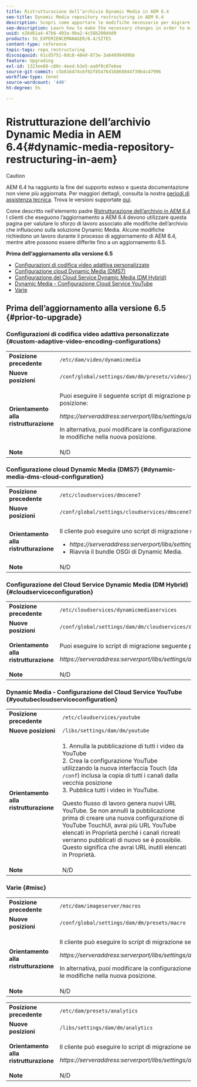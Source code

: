 ```yaml
---
title: Ristrutturazione dell’archivio Dynamic Media in AEM 6.4
seo-title: Dynamic Media repository restructuring in AEM 6.4
description: Scopri come apportare le modifiche necessarie per migrare alla nuova struttura dell’archivio in AEM 6.4 per Dynamic Media.
seo-description: Learn how to make the necessary changes in order to migrate to the new repository structure in AEM 6.4 for Dynamic Media.
uuid: e26d61a4-47b6-493a-9ba2-4c58b200ddd9
products: SG_EXPERIENCEMANAGER/6.4/SITES
content-type: reference
topic-tags: repo_restructuring
discoiquuid: 61cd5751-0dc8-48e0-873e-3a64899489bb
feature: Upgrading
exl-id: 1323ee60-c80c-4eed-b3e5-aa0f0c07e6ee
source-git-commit: c5b816d74c6f02f85476d16868844f39b4c47996
workflow-type: tm+mt
source-wordcount: '449'
ht-degree: 5%

---
```


# Ristrutturazione dell’archivio Dynamic Media in AEM 6.4{#dynamic-media-repository-restructuring-in-aem}

>[!CAUTION]
>
>AEM 6.4 ha raggiunto la fine del supporto esteso e questa documentazione non viene più aggiornata. Per maggiori dettagli, consulta la nostra [periodi di assistenza tecnica](https://helpx.adobe.com/it/support/programs/eol-matrix.html). Trova le versioni supportate [qui](https://experienceleague.adobe.com/docs/).

Come descritto nell&#39;elemento padre [Ristrutturazione dell’archivio in AEM 6.4](/help/sites-deploying/repository-restructuring.md) I clienti che eseguono l’aggiornamento a AEM 6.4 devono utilizzare questa pagina per valutare lo sforzo di lavoro associato alle modifiche dell’archivio che influiscono sulla soluzione Dynamic Media. Alcune modifiche richiedono un lavoro durante il processo di aggiornamento di AEM 6.4, mentre altre possono essere differite fino a un aggiornamento 6.5.

**Prima dell’aggiornamento alla versione 6.5**

* [Configurazioni di codifica video adattiva personalizzate](/help/sites-deploying/dynamicmedia-repository-restructuring-in-aem-6-4.md#custom-adaptive-video-encoding-configurations)
* [Configurazione cloud Dynamic Media (DMS7)](/help/sites-deploying/dynamicmedia-repository-restructuring-in-aem-6-4.md#dynamic-media-dms-cloud-configuration)
* [Configurazione del Cloud Service Dynamic Media (DM Hybrid)](/help/sites-deploying/dynamicmedia-repository-restructuring-in-aem-6-4.md#cloudserviceconfiguration)
* [Dynamic Media - Configurazione Cloud Service YouTube](/help/sites-deploying/dynamicmedia-repository-restructuring-in-aem-6-4.md#youtubecloudserviceconfiguration)
* [Varie](/help/sites-deploying/dynamicmedia-repository-restructuring-in-aem-6-4.md#misc)

## Prima dell’aggiornamento alla versione 6.5 {#prior-to-upgrade}

### Configurazioni di codifica video adattiva personalizzate  {#custom-adaptive-video-encoding-configurations}

<table> 
 <tbody>
  <tr>
   <td><strong>Posizione precedente</strong></td> 
   <td><code>/etc/dam/video/dynamicmedia</code></td> 
  </tr>
  <tr>
   <td><strong>Nuove posizioni</strong></td> 
   <td><code>/conf/global/settings/dam/dm/presets/video/jcr:content</code></td> 
  </tr>
  <tr>
   <td><strong>Orientamento alla ristrutturazione</strong></td> 
   <td><p>Puoi eseguire il seguente script di migrazione per eseguire la migrazione alla nuova posizione:</p> <p><em>https://serveraddress:serverport/libs/settings/dam/dm/presets.migratedmcontent.json</em></p> <p>In alternativa, puoi modificare la configurazione nell’interfaccia utente AEM e salvare le modifiche nella nuova posizione.</p> </td> 
  </tr>
  <tr>
   <td><strong>Note</strong></td> 
   <td>N/D<br /> </td> 
  </tr>
 </tbody>
</table>

### Configurazione cloud Dynamic Media (DMS7) {#dynamic-media-dms-cloud-configuration}

<table> 
 <tbody>
  <tr>
   <td><strong>Posizione precedente</strong></td> 
   <td><code>/etc/cloudservices/dmscene7</code></td> 
  </tr>
  <tr>
   <td><strong>Nuove posizioni</strong></td> 
   <td><code>/conf/global/settings/cloudservices/dmscene7</code></td> 
  </tr>
  <tr>
   <td><strong>Orientamento alla ristrutturazione</strong></td> 
   <td><p>Il cliente può eseguire uno script di migrazione nel seguente percorso:<br /> </p> 
    <ul> 
     <li><em>https://serveraddress:serverport/libs/settings/dam/dm/presets.migratedmcontent.json</em></li> 
     <li>Riavvia il bundle OSGi di Dynamic Media.</li> 
    </ul> </td> 
  </tr>
  <tr>
   <td><strong>Note</strong></td> 
   <td>N/D</td> 
  </tr>
 </tbody>
</table>

### Configurazione del Cloud Service Dynamic Media (DM Hybrid) {#cloudserviceconfiguration}

<table> 
 <tbody>
  <tr>
   <td><strong>Posizione precedente</strong></td> 
   <td><code>/etc/cloudservices/dynamicmediaservices</code></td> 
  </tr>
  <tr>
   <td><strong>Nuove posizioni</strong></td> 
   <td><code>/conf/global/settings/dam/dm/cloudservices/dynamicmediaservices</code></td> 
  </tr>
  <tr>
   <td><strong>Orientamento alla ristrutturazione</strong></td> 
   <td><p>Puoi eseguire lo script di migrazione seguente per allinearlo al modello più recente:</p> <p><em>https://serveraddress:serverport/libs/settings/dam/dm/presets.migratedmcontent.jso</em></p> </td> 
  </tr>
  <tr>
   <td><strong>Note</strong></td> 
   <td>N/D<br /> </td> 
  </tr>
 </tbody>
</table>

### Dynamic Media - Configurazione del Cloud Service YouTube  {#youtubecloudserviceconfiguration}

<table> 
 <tbody>
  <tr>
   <td><strong>Posizione precedente</strong></td> 
   <td><code>/etc/cloudservices/youtube</code></td> 
  </tr>
  <tr>
   <td><strong>Nuove posizioni</strong></td> 
   <td><code>/libs/settings/dam/dm/youtube</code></td> 
  </tr>
  <tr>
   <td><strong>Orientamento alla ristrutturazione</strong></td> 
   <td><p>1. Annulla la pubblicazione di tutti i video da YouTube<br /> 2. Crea la configurazione YouTube utilizzando la nuova interfaccia Touch (da <code>/conf</code>) inclusa la copia di tutti i canali dalla vecchia posizione<br /> 3. Pubblica tutti i video in YouTube.</p> <p>Questo flusso di lavoro genera nuovi URL YouTube. Se non annulli la pubblicazione prima di creare una nuova configurazione di YouTube TouchUI, avrai più URL YouTube elencati in Proprietà perché i canali ricreati verranno pubblicati di nuovo se è possibile. Questo significa che avrai URL inutili elencati in Proprietà.</p> </td> 
  </tr>
  <tr>
   <td><strong>Note</strong></td> 
   <td>N/D<br /> </td> 
  </tr>
 </tbody>
</table>

### Varie {#misc}

<table> 
 <tbody>
  <tr>
   <td><strong>Posizione precedente</strong></td> 
   <td><code>/etc/dam/imageserver/macros</code></td> 
  </tr>
  <tr>
   <td><strong>Nuove posizioni</strong></td> 
   <td><code>/conf/global/settings/dam/dm/presets/macro</code></td> 
  </tr>
  <tr>
   <td><strong>Orientamento alla ristrutturazione</strong></td> 
   <td><p>Il cliente può eseguire lo script di migrazione seguente.</p> <p><em>https://serveraddress:serverport/libs/settings/dam/dm/presets.migratedmcontent.json</em></p> <p>In alternativa, puoi modificare la configurazione nell’interfaccia utente AEM e salvare le modifiche nella nuova posizione.</p> </td> 
  </tr>
  <tr>
   <td><strong>Note</strong></td> 
   <td>N/D</td> 
  </tr>
 </tbody>
</table>

<table> 
 <tbody>
  <tr>
   <td><strong>Posizione precedente</strong></td> 
   <td><code>/etc/dam/presets/analytics</code></td> 
  </tr>
  <tr>
   <td><strong>Nuove posizioni</strong></td> 
   <td><code>/libs/settings/dam/dm/analytics</code></td> 
  </tr>
  <tr>
   <td><strong>Orientamento alla ristrutturazione</strong></td> 
   <td><p>Il cliente può eseguire lo script di migrazione seguente.</p> <p><em>https://serveraddress:serverport/libs/settings/dam/dm/presets.migratedmcontent.json</em></p> </td> 
  </tr>
  <tr>
   <td><strong>Note</strong></td> 
   <td>N/D</td> 
  </tr>
 </tbody>
</table>

